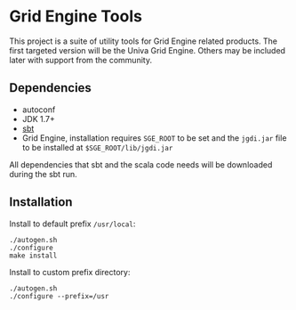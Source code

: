 # Grid Engine Tools

This project is a suite of utility tools for Grid Engine related products. The first targeted
version will be the Univa Grid Engine. Others may be included later with support from the community.

## Dependencies

-   autoconf
-   JDK 1.7+
-   [sbt](http://scala-sbt.org)
-   Grid Engine, installation requires `SGE_ROOT` to be set and the `jgdi.jar` file to be installed
    at `$SGE_ROOT/lib/jgdi.jar`

All dependencies that sbt and the scala code needs will be downloaded during the sbt run.

## Installation

Install to default prefix `/usr/local`:

    ./autogen.sh
    ./configure
    make install

Install to custom prefix directory:

    ./autogen.sh
    ./configure --prefix=/usr
